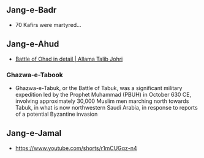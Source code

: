 ## Jang-e-Badr
* 70 Kafirs were martyred...

## Jang-e-Ahud
* [Battle of Ohad in detail | Allama Talib Johri](https://www.youtube.com/watch?v=FEYMWsLUzDc)

### Ghazwa-e-Tabook
* Ghazwa-e-Tabuk, or the Battle of Tabuk, was a significant military expedition led by the Prophet Muhammad (PBUH) in October 630 CE, involving approximately 30,000 Muslim men marching north towards Tabuk, in what is now northwestern Saudi Arabia, in response to reports of a potential Byzantine invasion

## Jang-e-Jamal
* https://www.youtube.com/shorts/r1mCUGqz-n4
